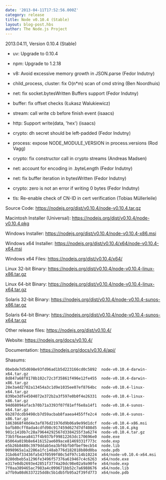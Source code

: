 ```yaml
---
date: '2013-04-11T17:52:56.000Z'
category: release
title: Node v0.10.4 (Stable)
layout: blog-post.hbs
author: The Node.js Project
---
```


2013.04.11, Version 0.10.4 (Stable)

- uv: Upgrade to 0.10.4

- npm: Upgrade to 1.2.18

- v8: Avoid excessive memory growth in JSON.parse (Fedor Indutny)

- child_process, cluster: fix O(n\*m) scan of cmd string (Ben Noordhuis)

- net: fix socket.bytesWritten Buffers support (Fedor Indutny)

- buffer: fix offset checks (Łukasz Walukiewicz)

- stream: call write cb before finish event (isaacs)

- http: Support write(data, 'hex') (isaacs)

- crypto: dh secret should be left-padded (Fedor Indutny)

- process: expose NODE_MODULE_VERSION in process.versions (Rod Vagg)

- crypto: fix constructor call in crypto streams (Andreas Madsen)

- net: account for encoding in .byteLength (Fedor Indutny)

- net: fix buffer iteration in bytesWritten (Fedor Indutny)

- crypto: zero is not an error if writing 0 bytes (Fedor Indutny)

- tls: Re-enable check of CN-ID in cert verification (Tobias Müllerleile)

Source Code: https://nodejs.org/dist/v0.10.4/node-v0.10.4.tar.gz

Macintosh Installer (Universal): https://nodejs.org/dist/v0.10.4/node-v0.10.4.pkg

Windows Installer: https://nodejs.org/dist/v0.10.4/node-v0.10.4-x86.msi

Windows x64 Installer: https://nodejs.org/dist/v0.10.4/x64/node-v0.10.4-x64.msi

Windows x64 Files: https://nodejs.org/dist/v0.10.4/x64/

Linux 32-bit Binary: https://nodejs.org/dist/v0.10.4/node-v0.10.4-linux-x86.tar.gz

Linux 64-bit Binary: https://nodejs.org/dist/v0.10.4/node-v0.10.4-linux-x64.tar.gz

Solaris 32-bit Binary: https://nodejs.org/dist/v0.10.4/node-v0.10.4-sunos-x86.tar.gz

Solaris 64-bit Binary: https://nodejs.org/dist/v0.10.4/node-v0.10.4-sunos-x64.tar.gz

Other release files: https://nodejs.org/dist/v0.10.4/

Website: https://nodejs.org/docs/v0.10.4/

Documentation: https://nodejs.org/docs/v0.10.4/api/

Shasums:

```
0bebde7d5d698e93fd96ad1b5d223166cd0c5892  node-v0.10.4-darwin-x64.tar.gz
8d847a68f8178b102c72c3f35861f496e12fe455  node-v0.10.4-darwin-x86.tar.gz
28e3a4d2702a13454a3c1d9e1035ee07ef8764bc  node-v0.10.4-linux-x64.tar.gz
839be3dfe4504072e372b2a3f597e0b0f4e26331  node-v0.10.4-linux-x86.tar.gz
94d68094afacb70b71a3393f07f81eff6e8a14f1  node-v0.10.4-sunos-x64.tar.gz
6b287dcdb9498cb7d59acbab8faaea4455ffe2c4  node-v0.10.4-sunos-x86.tar.gz
1863868f40d4e3af876d21976d9b06a9e99d1dcf  node-v0.10.4-x86.msi
bafb80cff0ada4cdfd98c917459d627d7df408d5  node-v0.10.4.pkg
901c1410b7c28a79644292567d3384255f3a6274  node-v0.10.4.tar.gz
73b5f6eaea8417f4b937bf99812263dc170696e0  node.exe
85064a019b8e6416152ae609ace81469331f773c  node.exp
e5b26b8480c3979ddab5ea3bf6bfb0fbef9ecb54  node.lib
0098965a1a2206a1fc148ab776d182018b80d0ba  node.pdb
31bd64f33436fa543f0599f80c5df97c14b10224  x64/node-v0.10.4-x64.msi
8280dbeb5a1296fe3496f57376a619467c4c6263  x64/node.exe
e317e0db2693e42851f3774a20dc98e02a9a90fe  x64/node.exp
7f0aa389465ac7983a4c099671bb52c7a6988676  x64/node.lib
a7fb9a08d6337225dd8c5b1db5fb95a2f39fd773  x64/node.pdb
```
